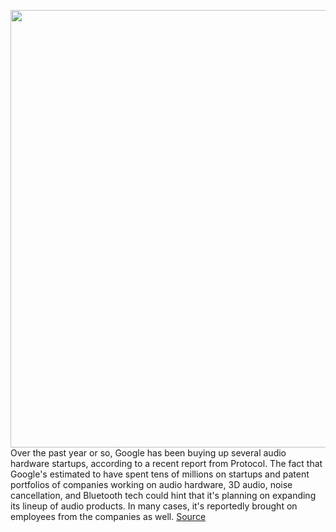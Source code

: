 <img src='https://cdn.vox-cdn.com/thumbor/HMzY2p--AfC-5VJBkhzjOdQ6OZs=/0x0:2040x1360/1200x800/filters:focal(857x517:1183x843)/cdn.vox-cdn.com/uploads/chorus_image/image/70571546/acastro_180427_1777_0001.0.jpg' width='700px' /><br/>
Over the past year or so, Google has been buying up several audio hardware startups, according to a recent report from Protocol. The fact that Google's estimated to have spent tens of millions on startups and patent portfolios of companies working on audio hardware, 3D audio, noise cancellation, and Bluetooth tech could hint that it's planning on expanding its lineup of audio products. In many cases, it's reportedly brought on employees from the companies as well.
<a href='https://www.theverge.com/2022/3/2/22958535/google-audio-startup-ip-acquisition-hiring-hardware-silicon'> Source <a/>